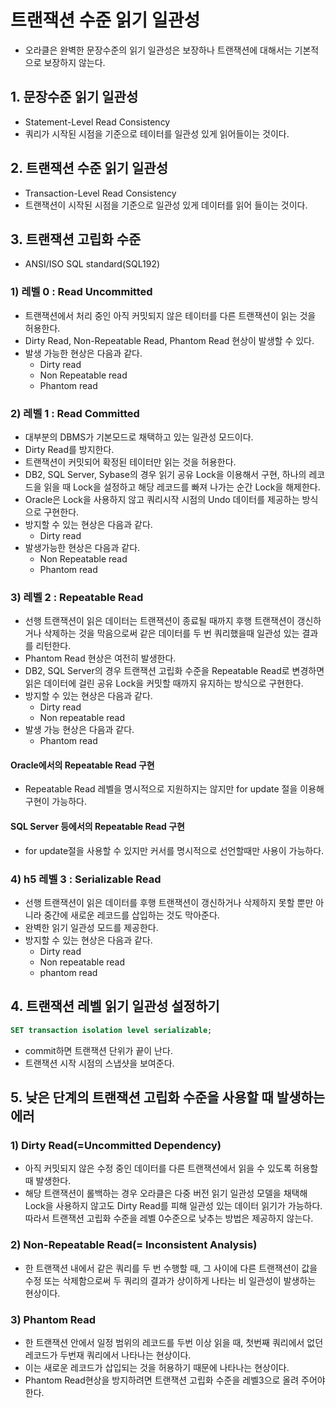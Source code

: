 # 트랜잭션 수준 읽기 일관성
- 오라클은 완벽한 문장수준의 읽기 일관성은 보장하나 트랜잭션에 대해서는 기본적으로 보장하지 않는다.
## 1. 문장수준 읽기 일관성
- Statement-Level Read Consistency
- 쿼리가 시작된 시점을 기준으로 테이터를 일관성 있게 읽어들이는 것이다.
## 2. 트랜잭션 수준 읽기 일관성
- Transaction-Level Read Consistency
- 트랜잭션이 시작된 시점을 기준으로 일관성 있게 데이터를 읽어 들이는 것이다.
## 3. 트랜잭션 고립화 수준
- ANSI/ISO SQL standard(SQL192)
### 1) 레벨 0 : Read Uncommitted
- 트랜잭션에서 처리 중인 아직 커밋되지 않은 테이터를 다른 트랜잭션이 읽는 것을 허용한다.
- Dirty Read, Non-Repeatable Read, Phantom Read 현상이 발생할 수 있다.
- 발생 가능한 현상은 다음과 같다.
  - Dirty read
  - Non Repeatable read
  - Phantom read
### 2) 레벨 1 : Read Committed
- 대부분의 DBMS가 기본모드로 채택하고 있는 일관성 모드이다.
- Dirty Read를 방지한다.
- 트랜잭션이 커밋되어 확정된 테이터만 읽는 것을 허용한다.
- DB2, SQL Server, Sybase의 경우 읽기 공유 Lock을 이용해서 구현, 하나의 레코드을 읽을 때 Lock을 설정하고 해당 레코드를 빠져 나가는 순간 Lock을 해제한다.
- Oracle은 Lock을 사용하지 않고 쿼리시작 시점의 Undo 데이터를 제공하는 방식으로 구현한다.
- 방지할 수 있는 현상은 다음과 같다.
  - Dirty read
- 발생가능한 현상은 다음과 같다.
  - Non Repeatable read
  - Phantom read
### 3) 레벨 2 : Repeatable Read
- 선행 트랜잭션이 읽은 데이터는 트랜잭션이 종료될 때까지 후행 트랜잭션이 갱신하거나 삭제하는 것을 막음으로써 같은 데이터를 두 번 쿼리했을때 일관성 있는 결과를 리턴한다.
- Phantom Read 현상은 여전히 발생한다.
- DB2, SQL Server의 경우 트랜잭션 고립화 수준을 Repeatable Read로 변경하면 읽은 데이터에 걸린 공유 Lock을 커밋할 때까지 유지하는 방식으로 구현한다.
- 방지할 수 있는 현상은 다음과 같다.
  - Dirty read
  - Non repeatable read
- 발생 가능 현상은 다음과 같다.
  - Phantom read
#### Oracle에서의 Repeatable Read 구현
- Repeatable Read 레벨을 명시적으로 지원하지는 않지만 for update 절을 이용해 구현이 가능하다.
#### SQL Server 등에서의 Repeatable Read 구현
- for update절을 사용할 수 있지만 커서를 명시적으로 선언할때만 사용이 가능하다.

### 4) h5 레벨 3 : Serializable Read
- 선행 트랜잭션이 읽은 데이터를 후행 트랜잭션이 갱신하거나 삭제하지 못할 뿐만 아니라 중간에 새로운 레코드를 삽입하는 것도 막아준다.
- 완벽한 읽기 일관성 모드를 제공한다.
- 방지할 수 있는 현상은 다음과 같다.
  - Dirty read
  - Non repeatable read
  - phantom read
## 4. 트랜잭션 레벨 읽기 일관성 설정하기
```sql
SET transaction isolation level serializable;
```
- commit하면 트랜잭션 단위가 끝이 난다.
- 트랜잭션 시작 시점의 스냅샷을 보여준다.
## 5. 낮은 단계의 트랜잭션 고립화 수준을 사용할 때 발생하는 에러
### 1) Dirty Read(=Uncommitted Dependency)
- 아직 커밋되지 않은 수정 중인 데이터를 다른 트랜잭션에서 읽을 수 있도록 허용할 때 발생한다.
- 해당 트랜잭션이 롤백하는 경우 오라클은 다중 버전 읽기 일관성 모델을 채택해 Lock을 사용하지 않고도 Dirty Read를 피해 일관성 있는 데이터 읽기가 가능하다.따라서 트랜잭션 고립화 수준을 레벨 0수준으로 낮추는 방법은 제공하지 않는다.
### 2) Non-Repeatable Read(= Inconsistent Analysis)
- 한 트랜잭션 내에서 같은 쿼리를 두 번 수행할 때, 그 사이에 다른 트랜잭션이 값을 수정 또는 삭제함으로써 두 쿼리의 결과가 상이하게 나타는 비 일관성이 발생하는 현상이다.
### 3) Phantom Read
- 한 트랜잭션 안에서 일정 범위의 레코드를 두번 이상 읽을 때, 첫번째 쿼리에서 없던 레코드가 두번재 쿼리에서 나타나는 현상이다.
- 이는 새로운 레코드가 삽입되는 것을 허용하기 때문에 나타나는 현상이다.
- Phantom Read현상을 방지하려면 트랜잭션 고립화 수준을 레벨3으로 올려 주어야 한다.